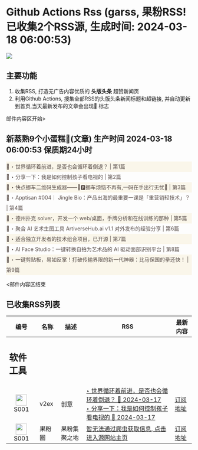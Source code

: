 # Github Actions Rss (garss, 果粉RSS! 已收集2个RSS源, 生成时间: 2024-03-18 06:00:53)

![](https://cdn.jsdelivr.net/gh/xinkeji/garss/_media/ga-rss.png)



## 主要功能
1. 收集RSS, 打造无广告内容优质的 **头版头条** 超赞新闻页
2. 利用Github Actions, 搜集全部RSS的头版头条新闻标题和超链接, 并自动更新到首页,当天最新发布的文章会出现🌈 标志

邮件内容区开始>
<h2>新蒸熟9个小蛋糕🍰(文章) 生产时间 2024-03-18 06:00:53 保质期24小时</h2>

<div style='line-height:3;background-color:#FAF6EA;' ><a href='https://www.v2ex.com/t/1024528#reply6' style="line-height:2;text-decoration:none;display:block;color:#584D49;">🌈 ‣ 世界循环着前进，是否也会循环着倒退？ | 第1篇</a></div><div style='line-height:3;' ><a href='https://www.v2ex.com/t/1024494#reply23' style="line-height:2;text-decoration:none;display:block;color:#584D49;">🌈 ‣ 分享一下：我是如何控制孩子看电视的 | 第2篇</a></div><div style='line-height:3;background-color:#FAF6EA;' ><a href='https://www.v2ex.com/t/1024523#reply5' style="line-height:2;text-decoration:none;display:block;color:#584D49;">🌈 ‣ 快点挪车二维码生成器——🚗🅿️挪车烦恼不再有,一码在手出行无忧🎉 | 第3篇</a></div><div style='line-height:3;' ><a href='https://www.v2ex.com/t/1024515#reply0' style="line-height:2;text-decoration:none;display:block;color:#584D49;">🌈 ‣ Apptisan #004｜ Jingle Bio：产品出海的最重要一课是「重营销轻技术」？ | 第4篇</a></div><div style='line-height:3;background-color:#FAF6EA;' ><a href='https://www.v2ex.com/t/1024524#reply2' style="line-height:2;text-decoration:none;display:block;color:#584D49;">🌈 ‣ 德州扑克 solver，开发一个 web/桌面，手牌分析和在线训练的那种 | 第5篇</a></div><div style='line-height:3;' ><a href='https://www.v2ex.com/t/1024465#reply0' style="line-height:2;text-decoration:none;display:block;color:#584D49;">🌈 ‣ 聚合 AI 艺术生图工具 ArtiverseHub.ai v1.1 对外发布的经验分享 | 第6篇</a></div><div style='line-height:3;background-color:#FAF6EA;' ><a href='https://www.v2ex.com/t/1024400#reply13' style="line-height:2;text-decoration:none;display:block;color:#584D49;">🌈 ‣ 适合独立开发者的技术组合项目，已开源 | 第7篇</a></div><div style='line-height:3;' ><a href='https://www.v2ex.com/t/1024443#reply0' style="line-height:2;text-decoration:none;display:block;color:#584D49;">🌈 ‣ AI Face Studio：一键转换自拍为艺术品的 AI 驱动面部识别平台 | 第8篇</a></div><div style='line-height:3;background-color:#FAF6EA;' ><a href='https://www.v2ex.com/t/1024416#reply2' style="line-height:2;text-decoration:none;display:block;color:#584D49;">🌈 ‣ 一键剪贴板，易如反掌！打破传输界限的新一代神器：比马保国的拳还快！ | 第9篇</a></div>

<邮件内容区结束

## 已收集RSS列表

| 编号 | 名称 | 描述 | RSS | 最新内容 |
| --- | --- | --- | --- | --- |
| <h2 id="软件工具">软件工具</h2> |  |   |  |  |
| <div id="S001" style="text-align: center;"><img src="https://cdn.jsdelivr.net/gh/zhaoolee/garss/_media/favicon/S001.png" width="30px" style="width:30px;height: auto;"/><br><span>S001</span></div> | v2ex | 创意 | [‣ 世界循环着前进，是否也会循环着倒退？ 🌈 2024-03-17](https://www.v2ex.com/t/1024528#reply6)<br/>[‣ 分享一下：我是如何控制孩子看电视的 🌈 2024-03-17](https://www.v2ex.com/t/1024494#reply23) | [订阅地址](https://www.v2ex.com/feed/tab/creative.xml) |
| <div id="S001" style="text-align: center;"><img src="https://cdn.jsdelivr.net/gh/zhaoolee/garss/_media/favicon/S001.png" width="30px" style="width:30px;height: auto;"/><br><span>S001</span></div> | 果粉圈 | 果粉集聚之地 | [暂无法通过爬虫获取信息, 点击进入源网站主页](https://g0f.cn) | [订阅地址](https://g0f.cn/rss.xml) |



